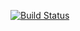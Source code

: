 [![Build Status](https://travis-ci.org/giift/etl.svg?branch=master)](https://travis-ci.org/giift/etl)
